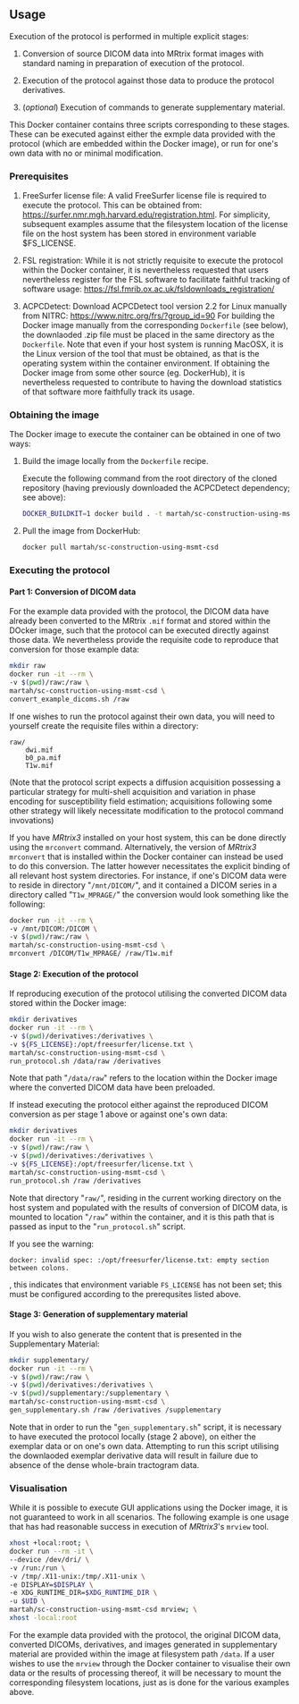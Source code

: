 ## Usage

Execution of the protocol is performed in multiple explicit stages:

1.  Conversion of source DICOM data into MRtrix format images with standard naming
    in preparation of execution of the protocol.

2.  Execution of the protocol against those data to produce the protocol derivatives.

3.  (*optional*) Execution of commands to generate supplementary material.

This Docker container contains three scripts corresponding to these stages.
These can be executed against either the exmple data provided with the protocol
(which are embedded within the Docker image),
or run for one's own data with no or minimal modification.

### Prerequisites

1.  FreeSurfer license file:
    A valid FreeSurfer license file is required to execute the protocol.
    This can be obtained from:
    https://surfer.nmr.mgh.harvard.edu/registration.html.
    For simplicity, subsequent examples assume that the filesystem location
    of the license file on the host system has been stored in environment variable $FS_LICENSE.

2.  FSL registration:
    While it is not strictly requisite to execute the protocol within the Docker container,
    it is nevertheless requested that users nevertheless register for the FSL software
    to facilitate faithful tracking of software usage:
    https://fsl.fmrib.ox.ac.uk/fsldownloads_registration/

3.  ACPCDetect:
    Download ACPCDetect tool version 2.2 for Linux manually from NITRC:
    https://www.nitrc.org/frs/?group_id=90
    For building the Docker image manually from the corresponding `Dockerfile` (see below),
    the downlaoded .zip file must be placed in the same directory as the `Dockerfile`.
    Note that even if your host system is running MacOSX,
    it is the Linux version of the tool that must be obtained,
    as that is the operating system within the container environment.
    If obtaining the Docker image from some other source (eg. DockerHub),
    it is nevertheless requested to contribute to having the download statistics of that software
    more faithfully track its usage.

### Obtaining the image

The Docker image to execute the container can be obtained in one of two ways:

1.  Build the image locally from the `Dockerfile` recipe.

    Execute the following command from the root directory of the cloned repository
    (having previously downloaded the ACPCDetect dependency; see above):
    ```bash
    DOCKER_BUILDKIT=1 docker build . -t martah/sc-construction-using-msmt-csd
    ```

2.  Pull the image from DockerHub:

    ```bash
    docker pull martah/sc-construction-using-msmt-csd
    ```

### Executing the protocol

#### Part 1: Conversion of DICOM data

For the example data provided with the protocol,
the DICOM data have already been converted to the MRtrix `.mif` format
and stored within the DOcker image,
such that the protocol can be executed directly against those data.
We nevertheless provide the requisite code
to reproduce that conversion for those example data:

```bash
mkdir raw
docker run -it --rm \
-v $(pwd)/raw:/raw \
martah/sc-construction-using-msmt-csd \
convert_example_dicoms.sh /raw
```

If one wishes to run the protocol against their own data,
you will need to yourself create the requisite files within a directory:

```
raw/
    dwi.mif
    b0_pa.mif
    T1w.mif
```

(Note that the protocol script expects a diffusion acquisition
possessing a particular strategy for multi-shell acquisition
and variation in phase encoding for susceptibility field estimation;
acquisitions following some other strategy
will likely necessitate modification to the protocol command invovations)

If you have *MRtrix3* installed on your host system,
this can be done directly using the `mrconvert` command.
Alternatively, the version of *MRtrix3* `mrconvert`
that is installed within the Docker container
can instead be used to do this conversion.
The latter however necessitates the explicit binding of all relevant host system directories.
For instance, if one's DICOM data were to reside in directory "`/mnt/DICOM/`",
and it contained a DICOM series in a directory called "`T1w_MPRAGE/`"
the conversion would look something like the following:

```bash
docker run -it --rm \
-v /mnt/DICOM:/DICOM \
-v $(pwd)/raw:/raw \
martah/sc-construction-using-msmt-csd \
mrconvert /DICOM/T1w_MPRAGE/ /raw/T1w.mif
```

#### Stage 2: Execution of the protocol

If reproducing execution of the protocol
utilising the converted DICOM data stored within the Docker image:

```bash
mkdir derivatives
docker run -it --rm \
-v $(pwd)/derivatives:/derivatives \
-v ${FS_LICENSE}:/opt/freesurfer/license.txt \
martah/sc-construction-using-msmt-csd \
run_protocol.sh /data/raw /derivatives
```

Note that path "`/data/raw`" refers to the location within the Docker image
where the converted DICOM data have been preloaded.

If instead executing the protocol
either against the reproduced DICOM conversion as per stage 1 above
or against one's own data:

```bash
mkdir derivatives
docker run -it --rm \
-v $(pwd)/raw:/raw \
-v $(pwd)/derivatives:/derivatives \
-v ${FS_LICENSE}:/opt/freesurfer/license.txt \
martah/sc-construction-using-msmt-csd \
run_protocol.sh /raw /derivatives
```

Note that directory "`raw/`",
residing in the current working directory on the host system
and populated with the results of conversion of DICOM data,
is mounted to location "`/raw`" within the container,
and it is this path that is passed as input to the "`run_protocol.sh`" script.

If you see the warning:
```
docker: invalid spec: :/opt/freesurfer/license.txt: empty section between colons.
```

, this indicates that environment variable `FS_LICENSE` has not been set;
this must be configured according to the prerequsites listed above.

#### Stage 3: Generation of supplementary material

If you wish to also generate the content that is presented in the Supplementary Material:

```bash
mkdir supplementary/
docker run -it --rm \
-v $(pwd)/raw:/raw \
-v $(pwd)/derivatives:/derivatives \
-v $(pwd)/supplementary:/supplementary \
martah/sc-construction-using-msmt-csd \
gen_supplementary.sh /raw /derivatives /supplementary
```

Note that in order to run the "`gen_supplementary.sh`" script,
it is necessary to have executed the protocol locally (stage 2 above),
on either the exemplar data or on one's own data.
Attempting to run this script utilising the downlaoded exemplar derivative data
will result in failure due to absence of the dense whole-brain tractogram data.

### Visualisation

While it is possible to execute GUI applications using the Docker image,
it is not guaranteed to work in all scenarios.
The following example is one usage that has had reasonable success
in execution of *MRtrix3*'s `mrview` tool.

```bash
xhost +local:root; \
docker run --rm -it \
--device /dev/dri/ \
-v /run:/run \
-v /tmp/.X11-unix:/tmp/.X11-unix \
-e DISPLAY=$DISPLAY \
-e XDG_RUNTIME_DIR=$XDG_RUNTIME_DIR \
-u $UID \
martah/sc-construction-using-msmt-csd mrview; \
xhost -local:root
```

For the example data provided with the protocol,
the original DICOM data, converted DICOMs, derivatives,
and images generated in supplementary material
are provided within the image at filesystem path `/data`.
If a user wishes to use the `mrview` through the Docker container
to visualise their own data or the results of processing thereof,
it will be necessary to mount the corresponding filesystem locations,
just as is done for the various examples above.
